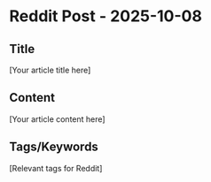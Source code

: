 # Reddit Post - 2025-10-08

## Title
[Your article title here]

## Content
[Your article content here]

## Tags/Keywords
[Relevant tags for Reddit]
